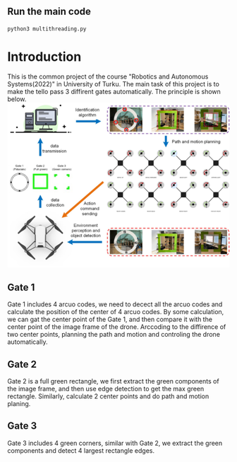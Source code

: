 ## Run the main code
```
python3 multithreading.py
```
# Introduction
This is the common project of the course "Robotics and Autonomous Systems(2022)" in University of Turku. The main task of this project is to make the tello pass 3 diffirent gates automatically. The principle is shown below.
<img src="img/System.jpeg" width=2500>
## Gate 1
Gate 1 includes 4 arcuo codes, we need to decect all the arcuo codes and calculate the position of the center of 4 arcuo codes. By some calculation, we can gat the center point of the Gate 1, and then compare it with the center point of the image frame of the drone. Arccoding to the diffirence of two center points, planning the path and motion and controling the drone automatically.
## Gate 2
Gate 2 is a full green rectangle, we first extract the green components of the image frame, and then use edge detection to get the max green rectangle. Similarly, calculate 2 center points and do path and motion planing.
## Gate 3
Gate 3 includes 4 green corners, similar with Gate 2, we extract the green components and detect 4 largest rectangle edges.
